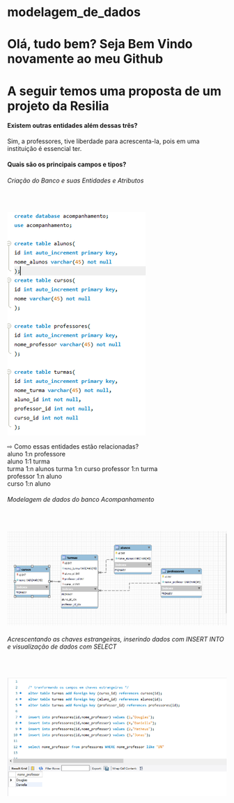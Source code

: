 # modelagem_de_dados

 # Olá, tudo bem? Seja Bem Vindo novamente ao meu Github
# A seguir temos uma proposta de um projeto da Resilia


<h4>Existem outras entidades além dessas três?</h4>
Sim, a professores, tive liberdade para acrescenta-la, pois em uma instituição é essencial ter.

 <h4> Quais são os principais campos e tipos?</h4>
 <h6>Criação do Banco e suas Entidades e Atributos</h6><br>

![alt text](https://github.com/Daniellasqw/modelagem_de_dados/blob/main/create.png?raw=true)


⇨ Como essas entidades estão relacionadas?<br>
aluno 1:n professore<br>
aluno 1:1 turma<br>
turma 1:n alunos
turma 1:n curso
professor 1:n turma<br>
professor 1:n aluno<br>
curso 1:n aluno <br>

<h6>Modelagem de dados do banco Acompanhamento</h6><br>

![alt text](https://github.com/Daniellasqw/modelagem_de_dados/blob/main/modelagem.png?raw=true)



<h6>Acrescentando as chaves estrangeiras, inserindo dados com INSERT INTO e visualização de dados com SELECT</h6><br>

![alt text](https://github.com/Daniellasqw/modelagem_de_dados/blob/main/read.png?raw=true)



